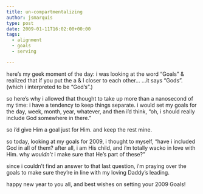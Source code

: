 ```yaml
---
title: un-compartmentalizing
author: jsmarquis
type: post
date: 2009-01-11T16:02:00+00:00
tags:
  - alignment
  - goals
  - serving

---
```

here&#8217;s my geek moment of the day:
i was looking at the word &#8220;Goals&#8221; & realized that if you put the a & l closer to each other&#8230;
&#8230;it says &#8220;Gods&#8221;.
(which i interpreted to be &#8220;God&#8217;s&#8221;.)

so here&#8217;s why i allowed that thought to take up more than a nanosecond of my time:
i have a tendency to keep things separate.
i would set my goals for the day, week, month, year, whatever,
and then i&#8217;d think,
&#8220;oh, i should really include God somewhere in there.&#8221;

so i&#8217;d give Him a goal just for Him.
and keep the rest mine.

so today, looking at my goals for 2009, i thought to myself,
&#8220;have i included God in all of them?
after all, i am His child, and i&#8217;m totally wacko in love with Him.
why *wouldn&#8217;t* i make sure that He&#8217;s part of these?&#8221;

since i couldn&#8217;t find an answer to that last question, i&#8217;m praying over the goals to make sure they&#8217;re in line with my loving Daddy&#8217;s leading.

happy new year to you all,
and best wishes on setting your 2009 Goals!
